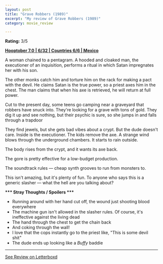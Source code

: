 ```yaml
---
layout: post
title: "Grave Robbers (1989)"
excerpt: "My review of Grave Robbers (1989)"
category: movie_review

---
```


**Rating:** 3/5

<b><a href="https://boxd.it/pOK5i/detail" rel="nofollow">Hooptober 7.0 | 6/32 | Countries 6/6 | Mexico</a></b>

A woman chained to a pentagram. A hooded and cloaked man, the executioner of an inquisition, performs a ritual in which Satan impregnates her with his son.

The other monks catch him and torture him on the rack for making a pact with the devil. He claims Satan is the true power, so a priest axes him in the chest. The man claims that when his axe is retrieved, he will return at full power.

Cut to the present day, some teens go camping near a graveyard that robbers have snuck into. They're looking for a grave with tons of gold. They dig it up and see nothing, but their psychic is sure, so she jumps in and falls through a trapdoor

They find jewels, but she gets bad vibes about a crypt. But the dude doesn't care. Inside is the executioner. The kids remove the axe. A strange wind blows through the underground chambers. It starts to rain outside.

The body rises from the crypt, and it wants its axe back.

The gore is pretty effective for a low-budget production.

The soundtrack rules — cheap synth grooves to run from monsters to.

This isn't amazing, but it's plenty of fun. To anyone who says this is a generic slasher — what the hell are you talking about?

<b>*** Stray Thoughts / Spoilers ***</b>
* Running around with her hand cut off, the wound just shooting blood everywhere
* The machine gun isn't allowed in the slasher rules. Of course, it's ineffective against the living dead
* The hand through the chest to get the chain back
* And coking through the wall!
* I love that the cops instantly go to the priest like, "This is some devil shit"
* The dude ends up looking like a <i>Buffy</i> baddie

<hr>

[See Review on Letterboxd](https://boxd.it/5MKkqn)
